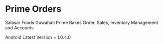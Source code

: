 # Prime Orders

Salasar Foods Guwahati Prime Bakes Order, Sales, Inventory Management and Accounts

Android Latest Version = 1.0.4.0
